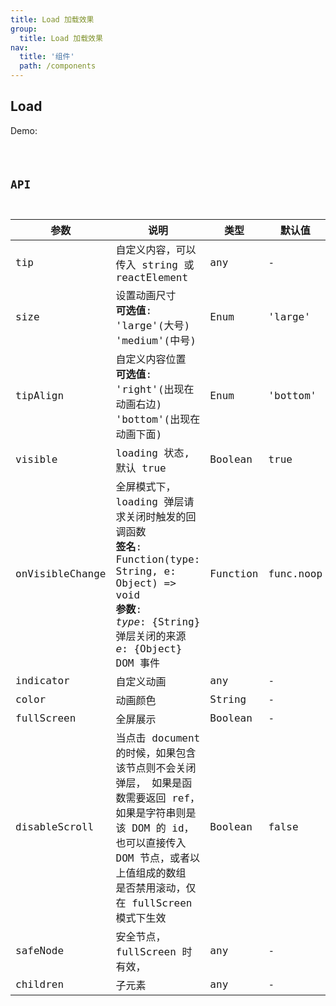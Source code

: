 ```yaml
---
title: Load 加载效果
group:
  title: Load 加载效果
nav:
  title: '组件'
  path: /components
---
```


## Load

Demo:

<code src="./demos/sample.tsx" />

## API

| 参数            | 说明                                                                                                                                                                                                | 类型     | 默认值    |
| --------------- | --------------------------------------------------------------------------------------------------------------------------------------------------------------------------------------------------- | -------- | --------- |
| tip             | 自定义内容，可以传入 string 或 reactElement                                                                                                                                                         | any      | -         |
| size            | 设置动画尺寸<br/>**可选值**:<br/>'large'(大号)<br/>'medium'(中号)                                                                                                                                   | Enum     | 'large'   |
| tipAlign        | 自定义内容位置<br/> **可选值**:<br/> 'right'(出现在动画右边) <br/>'bottom'(出现在动画下面)                                                                                                          | Enum     | 'bottom'  |
| visible         | loading 状态, 默认 true                                                                                                                                                                             | Boolean  | true      |
| onVisibleChange | 全屏模式下，loading 弹层请求关闭时触发的回调函数 <br/> **签名**: <br/>Function(type: String, e: Object) => void <br/>**参数**:<br/> _type_: {String} 弹层关闭的来源 <br/>_e_: {Object} DOM 事件     | Function | func.noop |
| indicator       | 自定义动画                                                                                                                                                                                          | any      | -         |
| color           | 动画颜色                                                                                                                                                                                            | String   | -         |
| fullScreen      | 全屏展示                                                                                                                                                                                            | Boolean  | -         |
| disableScroll   | 当点击 document 的时候，如果包含该节点则不会关闭弹层， 如果是函数需要返回 ref，如果是字符串则是该 DOM 的 id，也可以直接传入 DOM 节点，或者以上值组成的数组 是否禁用滚动，仅在 fullScreen 模式下生效 | Boolean  | false     |
| safeNode        | 安全节点，fullScreen 时有效，                                                                                                                                                                       | any      | -         |
| children        | 子元素                                                                                                                                                                                              | any      | -         |
